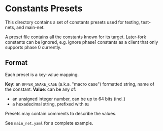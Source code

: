 # Constants Presets

This directory contains a set of constants presets used for testing, test-nets, and main-net.

A preset file contains all the constants known for its target.
Later-fork constants can be ignored, e.g. ignore phase1 constants as a client that only supports phase 0 currently.

## Format

Each preset is a key-value mapping.

**Key**: an `UPPER_SNAKE_CASE` (a.k.a. "macro case") formatted string, name of the constant.
**Value**: can be any of:
 - an unsigned integer number, can be up to 64 bits (incl.)
 - a hexadecimal string, prefixed with `0x`

Presets may contain comments to describe the values.

See `main_net.yaml` for a complete example.

